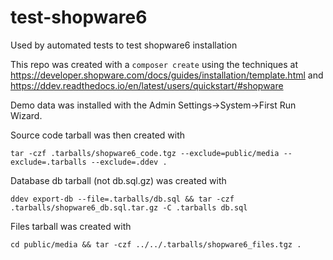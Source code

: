 # test-shopware6
Used by automated tests to test shopware6 installation

This repo was created with a `composer create` using the techniques at https://developer.shopware.com/docs/guides/installation/template.html and https://ddev.readthedocs.io/en/latest/users/quickstart/#shopware

Demo data was installed with the Admin Settings->System->First Run Wizard.

Source code tarball was then created with 
```
tar -czf .tarballs/shopware6_code.tgz --exclude=public/media --exclude=.tarballs --exclude=.ddev .
```

Database db tarball (not db.sql.gz) was created with
```
ddev export-db --file=.tarballs/db.sql && tar -czf .tarballs/shopware6_db.sql.tar.gz -C .tarballs db.sql
```

Files tarball was created with
```
cd public/media && tar -czf ../../.tarballs/shopware6_files.tgz .
```
